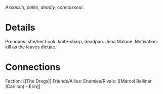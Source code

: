 ---
---

*Assassin, polite, deadly, connoisseur.*
# Details
Pronouns: she/her
Look: knife-sharp, deadpan. Jena Malone.
Motivation: kill as the leaves dictate.
# Connections
Faction: [[The Dregs]]
Friends/Allies:
Enemies/Rivals: [[Marcel Bellinar (Carillon) - Erin]]